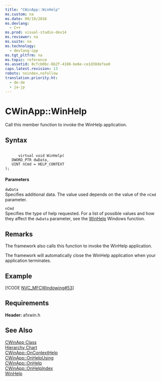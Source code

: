 ```yaml
---
title: "CWinApp::WinHelp"
ms.custom: na
ms.date: 09/19/2016
ms.devlang: 
  - C++
ms.prod: visual-studio-dev14
ms.reviewer: na
ms.suite: na
ms.technology: 
  - devlang-cpp
ms.tgt_pltfrm: na
ms.topic: reference
ms.assetid: 8cfcb0bc-6b2f-4108-be6e-ce1d38defea0
caps.latest.revision: 13
robots: noindex,nofollow
translation.priority.ht: 
  - de-de
  - ja-jp
---
```

# CWinApp::WinHelp
Call this member function to invoke the WinHelp application.  
  
## Syntax  
  
```  
  
      virtual void WinHelp(  
   DWORD_PTR dwData,  
   UINT nCmd = HELP_CONTEXT   
);  
```  
  
#### Parameters  
 `dwData`  
 Specifies additional data. The value used depends on the value of the `nCmd` parameter.  
  
 `nCmd`  
 Specifies the type of help requested. For a list of possible values and how they affect the `dwData` parameter, see the [WinHelp](http://msdn.microsoft.com/library/windows/desktop/bb762267) Windows function.  
  
## Remarks  
 The framework also calls this function to invoke the WinHelp application.  
  
 The framework will automatically close the WinHelp application when your application terminates.  
  
## Example  
 [!CODE [NVC_MFCWindowing#53](../CodeSnippet/VS_Snippets_Cpp/NVC_MFCWindowing#53)]  
  
## Requirements  
 **Header:** afxwin.h  
  
## See Also  
 [CWinApp Class](../vs140/CWinApp-Class.md)   
 [Hierarchy Chart](../vs140/Hierarchy-Chart.md)   
 [CWinApp::OnContextHelp](../vs140/CWinApp--OnContextHelp.md)   
 [CWinApp::OnHelpUsing](../vs140/CWinApp--OnHelpUsing.md)   
 [CWinApp::OnHelp](../vs140/CWinApp--OnHelp.md)   
 [CWinApp::OnHelpIndex](../vs140/CWinApp--OnHelpIndex.md)   
 [WinHelp](http://msdn.microsoft.com/library/windows/desktop/bb762267)